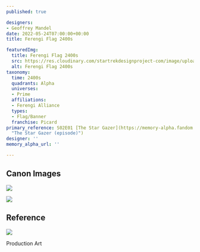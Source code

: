 ```yaml
---
published: true

designers:
- Geoffrey Mandel
date: 2022-05-24T07:00:00+00:00
title: Ferengi Flag 2400s

featuredImg:
  title: Ferengi Flag 2400s
  src: https://res.cloudinary.com/startrekdesignproject-com/image/upload/v1653436953/Ferengi-Flag-2400s.png
  alt: Ferengi Flag 2400s
taxonomy:
  time: 2400s
  quadrants: Alpha
  universes:
  - Prime
  affiliations:
  - Ferengi Alliance
  types:
  - Flag/Banner
  franchise: Picard
primary_reference: S02E01 [The Star Gazer](https://memory-alpha.fandom.com/wiki/The_Star_Gazer_(episode)
  "The Star Gazer (episode)")
designer: ''
memory_alpha_url: ''

---
```

## Canon Images

![](https://res.cloudinary.com/startrekdesignproject-com/image/upload/v1652511551/Flag-Set_PCD-2x1.jpg)

![](https://res.cloudinary.com/startrekdesignproject-com/image/upload/v1652511551/Flag-Set-2a_PCD-2x1.jpg)

## Reference

![](https://res.cloudinary.com/startrekdesignproject-com/image/upload/v1653440736/Ferengi-Flag-2400s_Ref.jpg)

Production Art
